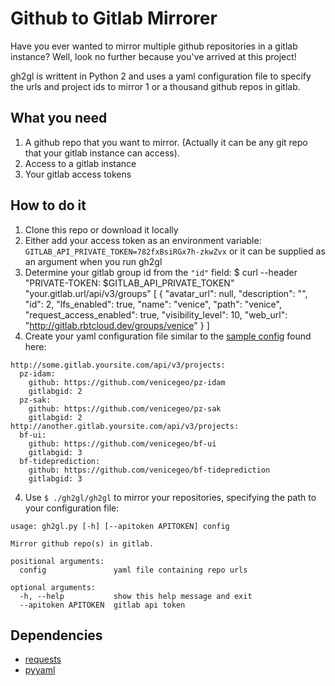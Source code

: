 # Github to Gitlab Mirrorer

Have you ever wanted to mirror multiple github repositories in a gitlab instance?
Well, look no further because you've arrived at this project!

gh2gl is writtent in Python 2 and uses a yaml configuration file to specify
the urls and project ids to mirror 1 or a thousand github repos in gitlab.

## What you need

1. A github repo that you want to mirror. (Actually it can be any git repo 
that your gitlab instance can access).
2. Access to a gitlab instance
3. Your gitlab access tokens

## How to do it

1. Clone this repo or download it locally
2. Either add your access token as an environment variable: `GITLAB_API_PRIVATE_TOKEN=782fxBsiRGx7h-zkwZvx` or it can be supplied as an argument when you run gh2gl
3. Determine your gitlab group id from the `"id"` field:
        $ curl --header "PRIVATE-TOKEN: $GITLAB_API_PRIVATE_TOKEN" "your.gitlab.url/api/v3/groups"
        [
            {
                "avatar_url": null,
                "description": "",
                "id": 2,
                "lfs_enabled": true,
                "name": "venice",
                "path": "venice",
                "request_access_enabled": true,
                "visibility_level": 10,
                "web_url": "http://gitlab.rbtcloud.dev/groups/venice"
            }
        ]
4. Create your yaml configuration file similar to the [sample config](./sample.config.yaml) found here:
```
http://some.gitlab.yoursite.com/api/v3/projects:
  pz-idam:
    github: https://github.com/venicegeo/pz-idam
    gitlabgid: 2
  pz-sak:
    github: https://github.com/venicegeo/pz-sak
    gitlabgid: 2
http://another.gitlab.yoursite.com/api/v3/projects:
  bf-ui:
    github: https://github.com/venicegeo/bf-ui
    gitlabgid: 3
  bf-tideprediction:
    github: https://github.com/venicegeo/bf-tideprediction
    gitlabgid: 3
```
4. Use `$ ./gh2gl/gh2gl` to mirror your repositories, specifying the path to your configuration file:
```
usage: gh2gl.py [-h] [--apitoken APITOKEN] config

Mirror github repo(s) in gitlab.

positional arguments:
  config               yaml file containing repo urls

optional arguments:
  -h, --help           show this help message and exit
  --apitoken APITOKEN  gitlab api token
```

## Dependencies
- [requests](http://docs.python-requests.org/en/master/)
- [pyyaml](http://pyyaml.org/)

